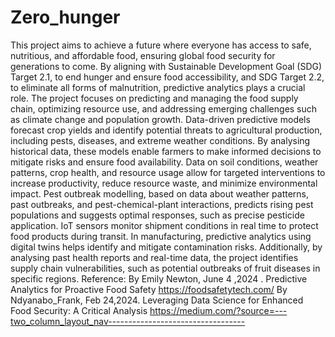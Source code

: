 # Zero_hunger
This project aims to achieve a future where everyone has access to safe, nutritious, and affordable food, ensuring global food security for generations to come. By aligning with Sustainable Development Goal (SDG) Target 2.1, to end hunger and ensure food accessibility, and SDG Target 2.2, to eliminate all forms of malnutrition, predictive analytics plays a crucial role. The project focuses on predicting and managing the food supply chain, optimizing resource use, and addressing emerging challenges such as climate change and population growth. Data-driven predictive models forecast crop yields and identify potential threats to agricultural production, including pests, diseases, and extreme weather conditions. By analysing historical data, these models enable farmers to make informed decisions to mitigate risks and ensure food availability. Data on soil conditions, weather patterns, crop health, and resource usage allow for targeted interventions to increase productivity, reduce resource waste, and minimize environmental impact. Pest outbreak modelling, based on data about weather patterns, past outbreaks, and pest-chemical-plant interactions, predicts rising pest populations and suggests optimal responses, such as precise pesticide application. IoT sensors monitor shipment conditions in real time to protect food products during transit. In manufacturing, predictive analytics using digital twins helps identify and mitigate contamination risks. Additionally, by analysing past health reports and real-time data, the project identifies supply chain vulnerabilities, such as potential outbreaks of fruit diseases in specific regions.
Reference:   By Emily Newton, June 4 ,2024 . Predictive Analytics for Proactive Food Safety
https://foodsafetytech.com/
 	           By Ndyanabo_Frank, Feb 24,2024. Leveraging Data Science for Enhanced Food Security: A Critical Analysis https://medium.com/?source=---two_column_layout_nav----------------------------------
